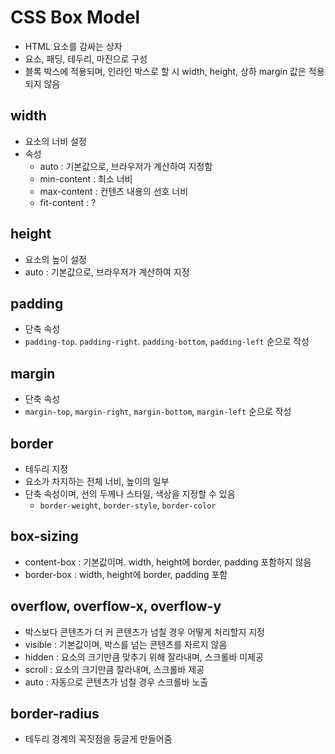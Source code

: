 # CSS Box Model
- HTML 요소를 감싸는 상자
- 요소, 패딩, 테두리, 마진으로 구성
- 블록 박스에 적용되며, 인라인 박스로 할 시 width, height, 상하 margin 값은 적용되지 않음

## width
- 요소의 너비 설정
- 속성
  - auto : 기본값으로, 브라우저가 계산하여 지정함
  - min-content : 최소 너비
  - max-content : 컨텐츠 내용의 선호 너비
  - fit-content : ?

## height
- 요소의 높이 설정
- auto : 기본값으로, 브라우저가 계산하여 지정

## padding
- 단축 속성
- `padding-top`. `padding-right`. `padding-bottom`, `padding-left` 순으로 작성

## margin
- 단축 속성
- `margin-top`, `margin-right`, `margin-bottom`, `margin-left` 순으로 작성

## border
- 테두리 지정
- 요소가 차지하는 전체 너비, 높이의 일부
- 단축 속성이며, 선의 두께나 스타일, 색상을 지정할 수 있음
  - `border-weight`, `border-style`, `border-color`

## box-sizing
- content-box : 기본값이며. width, height에 border, padding 포함하지 않음
- border-box : width, height에 border, padding 포함

## overflow, overflow-x, overflow-y
- 박스보다 콘텐츠가 더 커 콘텐츠가 넘칠 경우 어떻게 처리할지 지정
- visible : 기본값이며, 박스를 넘는 콘텐츠를 자르지 않음
- hidden : 요소의 크기만큼 맞추기 위해 잘라내며, 스크롤바 미제공
- scroll : 요소의 크기만큼 잘라내며, 스크롤바 제공
- auto : 자동으로 콘텐츠가 넘칠 경우 스크롤바 노출

## border-radius
- 테두리 경계의 꼭짓점을 둥글게 만들어줌
